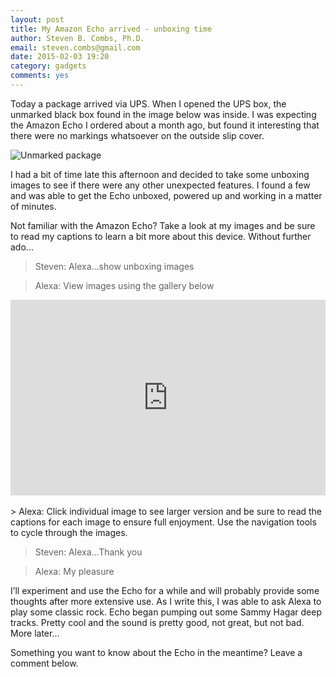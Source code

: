 ```yaml
---
layout: post
title: My Amazon Echo arrived - unboxing time
author: Steven B. Combs, Ph.D.
email: steven.combs@gmail.com
date: 2015-02-03 19:20
category: gadgets
comments: yes
---
```


Today a package arrived via UPS. When I opened the UPS box, the unmarked black box found in the image below was inside. I was expecting the Amazon Echo I ordered about a month ago, but found it interesting that there were no markings whatsoever on the outside slip cover. 

![Unmarked package](https://lh5.googleusercontent.com/-E7mxY0s1Edo/VNFmn8z746I/AAAAAAABY0g/cEjXUW-TL6k/w1259-h944-no/IMG_6910.JPG)

I had a bit of time late this afternoon and decided to take some unboxing images to see if there were any other unexpected features. I found a few and was able to get the Echo unboxed, powered up and working in a matter of minutes.

Not familiar with the Amazon Echo? Take a look at my images and be sure to read my captions to learn a bit more about this device. Without further ado…

> Steven: Alexa…show unboxing images

> Alexa: View images using the gallery below

<style>.embed-container { position: relative; padding-bottom: 56.25%; padding-top: 30px; height: 0; overflow: hidden; max-width: 640px; height: auto; } .embed-container iframe, .embed-container object, .embed-container embed { position: absolute; top: 0; left: 0; width: 100%; height: 100%; }</style><div class='embed-container'><iframe src='https://www.flickr.com/photos/bimp/sets/72157650402031559/player/' frameborder='0' allowfullscreen webkitallowfullscreen mozallowfullscreen oallowfullscreen msallowfullscreen></iframe></div>
<br>
> Alexa: Click individual image to see larger version and be sure to read the captions for each image to ensure full enjoyment. Use the navigation tools to cycle through the images.

> Steven: Alexa…Thank you

> Alexa: My pleasure

I’ll experiment and use the Echo for a while and will probably provide some thoughts after more extensive use. As I write this, I was able to ask Alexa to play some classic rock. Echo began pumping out some Sammy Hagar deep tracks. Pretty cool and the sound is pretty good, not great, but not bad. More later…

Something you want to know about the Echo in the meantime? Leave a comment below.
